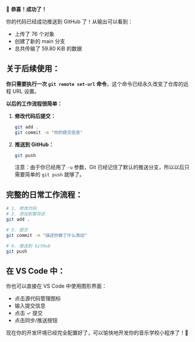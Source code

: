🎉 **恭喜！成功了！** 

你的代码已经成功推送到 GitHub 了！从输出可以看到：
- 上传了 76 个对象
- 创建了新的 main 分支
- 总共传输了 59.80 KiB 的数据

## 关于后续使用：

**你只需要执行一次 `git remote set-url` 命令**，这个命令已经永久改变了仓库的远程 URL 设置。

**以后的工作流程很简单：**

1. **修改代码后提交：**
   ```bash
   git add .
   git commit -m "你的提交信息"
   ```

2. **推送到 GitHub：**
   ```bash
   git push
   ```
   
   注意：由于你已经用了 `-u` 参数，Git 已经记住了默认的推送分支，所以以后只需要简单的 `git push` 就够了。

## 完整的日常工作流程：

```bash
# 1. 修改代码
# 2. 添加到暂存区
git add .

# 3. 提交
git commit -m "描述你做了什么改动"

# 4. 推送到 GitHub
git push
```

## 在 VS Code 中：

你也可以直接在 VS Code 中使用图形界面：
- 点击源代码管理图标
- 输入提交信息
- 点击 ✓ 提交
- 点击同步/推送按钮

现在你的开发环境已经完全配置好了，可以愉快地开发你的音乐学校小程序了！🎵